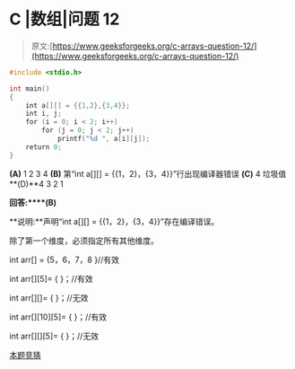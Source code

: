 # C |数组|问题 12

> 原文:[https://www.geeksforgeeks.org/c-arrays-question-12/](https://www.geeksforgeeks.org/c-arrays-question-12/)

```cpp
#include <stdio.h>

int main()
{
    int a[][] = {{1,2},{3,4}};
    int i, j;
    for (i = 0; i < 2; i++)
        for (j = 0; j < 2; j++)
            printf("%d ", a[i][j]);
    return 0;
}
```

**(A)** 1 2 3 4
**(B)** 第“int a[][] = {{1，2}，{3，4}}”行出现编译器错误
**(C)** 4 垃圾值
**(D)**4 3 2 1

**回答:****(B)**

**说明:**声明“int a[][] = {{1，2}，{3，4}}”存在编译错误。

除了第一个维度，必须指定所有其他维度。

int arr[] = {5，6，7，8 }//有效

int arr[][5]= { }；//有效

int arr[][]= { }；//无效

int arr[][10][5]= { }；//有效

int arr[][][5]= { }；//无效

[本题竞猜](https://www.geeksforgeeks.org/quiz-corner-gq/)